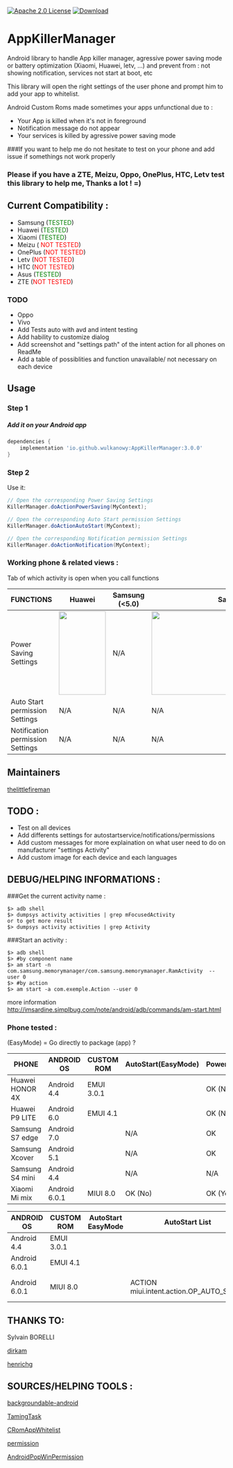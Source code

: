 
[![Apache 2.0 License](https://img.shields.io/badge/license-Apache%202.0-blue.svg?style=flat)](http://www.apache.org/licenses/LICENSE-2.0.html)
[![Download](https://jitpack.io/v/wulkanowy/appkillermanager.svg)](https://jitpack.io/#wulkanowy/appkillermanager)
# AppKillerManager

Android library to handle App killer manager, agressive power saving mode or battery optimization (Xiaomi, Huawei, letv, ...) and prevent from : not showing notification, services not start at boot, etc

This library will open the right settings of the user phone and prompt him to add your app to whitelist.

Android Custom Roms made sometimes your apps unfunctional due to :

* Your App is killed when it's not in foreground
* Notification message do not appear
* Your services is killed by agressive power saving mode

###If you want to help me do not hesitate to test on your phone and add issue if somethings not work properly

### Please if you have a ZTE, Meizu, Oppo, OnePlus, HTC, Letv test this library to help me, Thanks a lot ! =)

## Current Compatibility :

* Samsung (<span style="color:green">TESTED</span>)
* Huawei (<span style="color:green">TESTED</span>)
* Xiaomi (<span style="color:green">TESTED</span>)
* Meizu (<span style="color:red"> NOT TESTED</span>)
* OnePlus (<span style="color:red">NOT TESTED</span>)
* Letv (<span style="color:red">NOT TESTED</span>)
* HTC (<span style="color:red">NOT TESTED</span>)
* Asus (<span style="color:green">TESTED</span>)
* ZTE (<span style="color:red">NOT TESTED</span>)

### TODO

* Oppo
* Vivo
* Add Tests auto with avd and intent testing
* Add hability to customize dialog
* Add screenshot and "settings path" of the intent action for all phones on ReadMe
* Add a table of possiblities and function unavailable/ not necessary on each device

## Usage
### Step 1

##### Add it on your Android app

```groovy
dependencies {
    implementation 'io.github.wulkanowy:AppKillerManager:3.0.0'
}
```

### Step 2

Use it:

```Java
// Open the corresponding Power Saving Settings
KillerManager.doActionPowerSaving(MyContext);
```
```Java
// Open the corresponding Auto Start permission Settings
KillerManager.doActionAutoStart(MyContext);
```
```Java
// Open the corresponding Notification permission Settings
KillerManager.doActionNotification(MyContext);
```

### Working phone & related views :

Tab of which activity is open when you call functions

FUNCTIONS | Huawei | Samsung (<5.0) | Samsung (>5.0) | Asus | Xiaomi | Letv | ZTE | Meizu | HTC | OnePlus
--- | --- | --- | --- | --- | --- | --- | --- | --- | --- | ---
Power Saving Settings | <img src="IMG/huawei.png" width="108" height="192"> | N/A | <img src="IMG/samsung.png" width="432" height="192"> | NOT AVAILABLE : NO WHITELIST ! |
Auto Start permission Settings | N/A | N/A | N/A | N/A |
Notification permission Settings | N/A | N/A | N/A | N/A |

## Maintainers
[thelittlefireman](https://github.com/thelittlefireman)

## TODO :
  - Test on all devices
  - Add differents settings for autostartservice/notifications/permissions
  - Add custom messages for more explaination on what user need to do on manufacturer "settings Activity"
  - Add custom image for each device and each languages
## DEBUG/HELPING INFORMATIONS :

###Get the current activity name :

```shell
$> adb shell
$> dumpsys activity activities | grep mFocusedActivity
or to get more result
$> dumpsys activity activities | grep Activity
```

###Start an activity :

```shell
$> adb shell
$> #by component name
$> am start -n com.samsung.memorymanager/com.samsung.memorymanager.RamActivity  --user 0
$> #by action
$> am start -a com.exemple.Action --user 0
```
more information http://imsardine.simplbug.com/note/android/adb/commands/am-start.html

### Phone tested :
(EasyMode) = Go directly to package (app) ?

PHONE | ANDROID OS | CUSTOM ROM | AutoStart(EasyMode) | PowerSavingMode(EasyMode) |
--- | --- | --- | --- | ---
Huawei HONOR 4X | Android 4.4 | EMUI 3.0.1 | | OK (No)
Huawei P9 LITE | Android 6.0 | EMUI 4.1 | | OK (No)
Samsung S7 edge | Android 7.0 | | N/A | OK
Samsung Xcover | Android 5.1 | | N/A | OK
Samsung S4 mini | Android 4.4 | | N/A | N/A
Xiaomi Mi mix | Android 6.0.1 | MIUI 8.0 | OK (No) | OK (Yes)


ANDROID OS | CUSTOM ROM | AutoStart EasyMode | AutoStart List | PowerSavingMode EasyMode | PowerSavingMode List
--- | --- | --- | --- | --- | ---
Android 4.4 | EMUI 3.0.1 | | | | ACTION huawei.intent.action.HSM_PROTECTED_APPS |
Android 6.0.1 | EMUI 4.1 | | | | ACTION huawei.intent.action.HSM_PROTECTED_APPS |
Android 6.0.1 | MIUI 8.0 | | ACTION miui.intent.action.OP_AUTO_START | INTENT "com.miui.powerkeeper", "com.miui.powerkeeper.ui.HiddenAppsConfigActivity"  extras : package_name,package_level | ACTION miui.intent.action.POWER_HIDE_MODE_APP_LIST

## THANKS TO:
Sylvain BORELLI

[dirkam](https://github.com/dirkam)

[henrichg](https://github.com/henrichg)

## SOURCES/HELPING TOOLS :
[backgroundable-android](https://github.com/dirkam/backgroundable-android)

[TamingTask](https://github.com/YougaKing/TamingTask)

[CRomAppWhitelist](https://github.com/WanghongLin/CRomAppWhitelist)

[permission](https://github.com/by123/permission)

[AndroidPopWinPermission](https://programtalk.com/vs/?source=AndroidPopWinPermission/permssion/src/main/java/io/github/bunnbylue/permssion/)
